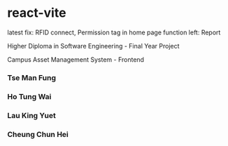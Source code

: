 # react-vite
latest fix: RFID connect, Permission tag in home page
function left: Report

Higher Diploma in Software Engineering - Final Year Project

Campus Asset Management System - Frontend

### Tse Man Fung
### Ho Tung Wai
### Lau King Yuet
### Cheung Chun Hei
